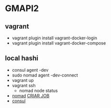 # GMAPI2

## vagrant
- vagrant plugin install vagrant-docker-login
- vagrant plugin install vagrant-docker-compose

## local hashi
- consul agent -dev
- sudo nomad agent -dev-connect
- vagrant up
- vagrant ssh
  - nomad node status
- [nomad](http://localhost:4646/ui) [CRIAR JOB](https://www.nomadproject.io/docs/job-specification)
- [consul](http://localhost:8500/ui)